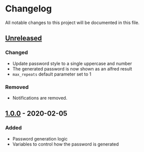 # Changelog
All notable changes to this project will be documented in this file.

## [Unreleased]
### Changed
- Update password style to a single uppercase and number
- The generated password is now shown as an alfred result
- `max_repeats` default parameter set to 1

### Removed
- Notifications are removed.

## [1.0.0] - 2020-02-05
### Added
- Password generation logic
- Variables to control how the password is generated

[Unreleased]: https://github.com/erremauro/alfred-random-password/compare/v1.0.0...HEAD
[1.0.0]: https://github.com/erremauro/alfred-random-password/releases/tag/v1.0.0